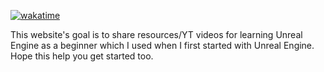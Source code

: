 [![wakatime](https://wakatime.com/badge/user/7293504b-e51f-41db-ba94-4c0911fe9e63/project/af2cefc4-8454-4ce1-a5ac-c5cd6dccfe30.svg)](https://wakatime.com/badge/user/7293504b-e51f-41db-ba94-4c0911fe9e63/project/af2cefc4-8454-4ce1-a5ac-c5cd6dccfe30)

This website's goal is to share resources/YT videos for learning Unreal Engine as a beginner which I used when I first started with Unreal Engine.
Hope this help you get started too.
